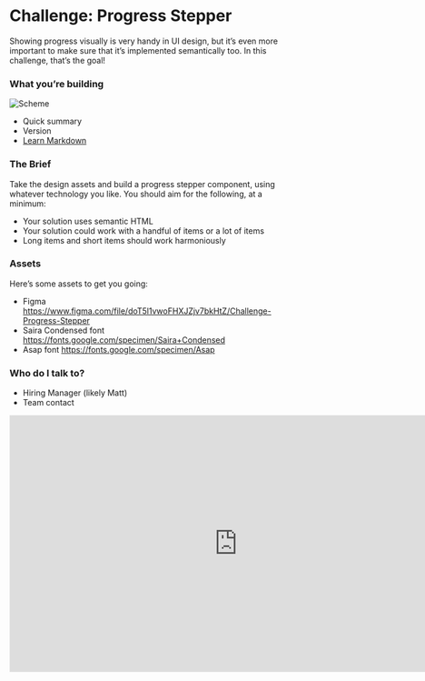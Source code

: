 # Challenge: Progress Stepper #

Showing progress visually is very handy in UI design, but it’s even more important to make sure that it’s implemented semantically too. In this challenge, that’s the goal!

### What you’re building ###

![Scheme](https://piccalilli.imgix.net/images/blog/fecc/challenge-008.jpg)

* Quick summary
* Version
* [Learn Markdown](https://bitbucket.org/tutorials/markdowndemo)

### The Brief ###

Take the design assets and build a progress stepper component, using whatever technology you like. You should aim for the following, at a minimum:

* Your solution uses semantic HTML
* Your solution could work with a handful of items or a lot of items
* Long items and short items should work harmoniously

### Assets ###

Here’s some assets to get you going:

* Figma https://www.figma.com/file/doT5l1vwoFHXJZjv7bkHtZ/Challenge-Progress-Stepper
* Saira Condensed font https://fonts.google.com/specimen/Saira+Condensed
* Asap font https://fonts.google.com/specimen/Asap


### Who do I talk to? ###

* Hiring Manager (likely Matt) 
* Team contact

<iframe style="border: 1px solid rgba(0, 0, 0, 0.1);" width="800" height="450" src="https://www.figma.com/embed?embed_host=share&url=https%3A%2F%2Fwww.figma.com%2Ffile%2FdoT5l1vwoFHXJZjv7bkHtZ%2FChallenge-Progress-Stepper" allowfullscreen></iframe>


